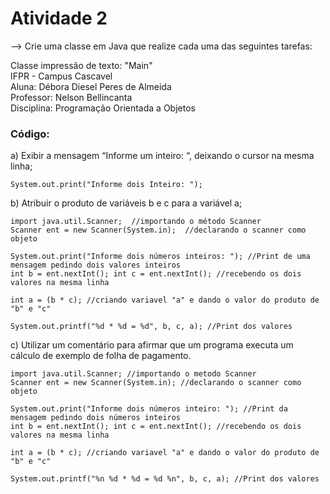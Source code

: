 # Atividade 2

--> Crie uma classe em Java que realize cada uma das seguintes tarefas:

Classe impressão de texto: "Main"  
IFPR - Campus Cascavel  
Aluna: Débora Diesel Peres de Almeida  
Professor: Nelson Bellincanta   
Disciplina: Programação Orientada a Objetos  

### Código:

a) Exibir a mensagem “Informe um inteiro: “, deixando o cursor na mesma linha;

```
System.out.print("Informe dois Inteiro: ");
```

b) Atribuir o produto de variáveis b e c para a variável a;

```
import java.util.Scanner;  //importando o método Scanner
Scanner ent = new Scanner(System.in);  //declarando o scanner como objeto

System.out.print("Informe dois números inteiros: "); //Print de uma mensagem pedindo dois valores inteiros
int b = ent.nextInt(); int c = ent.nextInt(); //recebendo os dois valores na mesma linha

int a = (b * c); //criando variavel "a" e dando o valor do produto de "b" e "c"

System.out.printf("%d * %d = %d", b, c, a); //Print dos valores
```

c) Utilizar um comentário para afirmar que um programa executa um cálculo de exemplo de folha de pagamento.

```
import java.util.Scanner; //importando o metodo Scanner
Scanner ent = new Scanner(System.in); //declarando o scanner como objeto

System.out.print("Informe dois números inteiro: "); //Print da mensagem pedindo dois números inteiros
int b = ent.nextInt(); int c = ent.nextInt(); //recebendo os dois valores na mesma linha

int a = (b * c); //criando variavel "a" e dando o valor do produto de "b" e "c"

System.out.printf("%n %d * %d = %d %n", b, c, a); //Print dos valores
```
